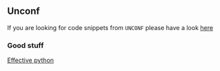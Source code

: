 ## Unconf

If you are looking for code snippets from `UNCONF` please have a look [here](https://github.com/n0npax/python_demo)

### Good stuff

[Effective python](https://effectivepython.com/)
